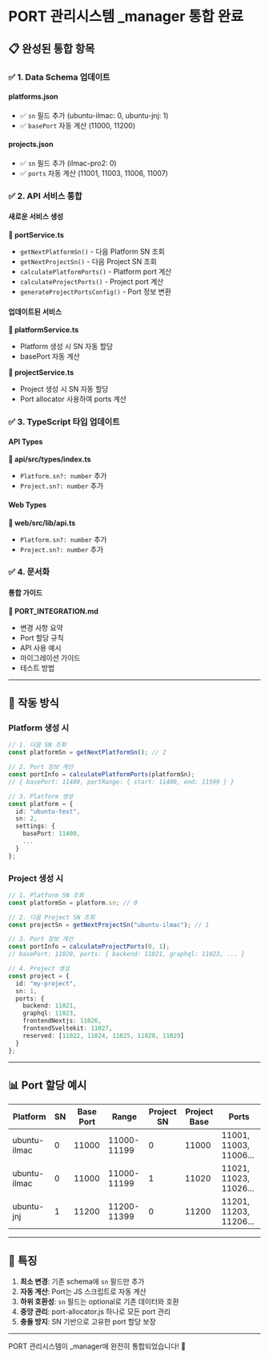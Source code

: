 # PORT 관리시스템 _manager 통합 완료

## 📋 완성된 통합 항목

### ✅ 1. Data Schema 업데이트

#### platforms.json
- ✅ `sn` 필드 추가 (ubuntu-ilmac: 0, ubuntu-jnj: 1)
- ✅ `basePort` 자동 계산 (11000, 11200)

#### projects.json
- ✅ `sn` 필드 추가 (ilmac-pro2: 0)
- ✅ `ports` 자동 계산 (11001, 11003, 11006, 11007)

### ✅ 2. API 서비스 통합

#### 새로운 서비스 생성

**📄 portService.ts**
- `getNextPlatformSn()` - 다음 Platform SN 조회
- `getNextProjectSn()` - 다음 Project SN 조회
- `calculatePlatformPorts()` - Platform port 계산
- `calculateProjectPorts()` - Project port 계산
- `generateProjectPortsConfig()` - Port 정보 변환

#### 업데이트된 서비스

**📄 platformService.ts**
- Platform 생성 시 SN 자동 할당
- basePort 자동 계산

**📄 projectService.ts**
- Project 생성 시 SN 자동 할당
- Port allocator 사용하여 ports 계산

### ✅ 3. TypeScript 타입 업데이트

#### API Types
**📄 api/src/types/index.ts**
- `Platform.sn?: number` 추가
- `Project.sn?: number` 추가

#### Web Types
**📄 web/src/lib/api.ts**
- `Platform.sn?: number` 추가
- `Project.sn?: number` 추가

### ✅ 4. 문서화

#### 통합 가이드
**📄 PORT_INTEGRATION.md**
- 변경 사항 요약
- Port 할당 규칙
- API 사용 예시
- 마이그레이션 가이드
- 테스트 방법

---

## 🔄 작동 방식

### Platform 생성 시

```typescript
// 1. 다음 SN 조회
const platformSn = getNextPlatformSn(); // 2

// 2. Port 정보 계산
const portInfo = calculatePlatformPorts(platformSn);
// { basePort: 11400, portRange: { start: 11400, end: 11599 } }

// 3. Platform 생성
const platform = {
  id: "ubuntu-test",
  sn: 2,
  settings: {
    basePort: 11400,
    ...
  }
};
```

### Project 생성 시

```typescript
// 1. Platform SN 조회
const platformSn = platform.sn; // 0

// 2. 다음 Project SN 조회
const projectSn = getNextProjectSn("ubuntu-ilmac"); // 1

// 3. Port 정보 계산
const portInfo = calculateProjectPorts(0, 1);
// basePort: 11020, ports: { backend: 11021, graphql: 11023, ... }

// 4. Project 생성
const project = {
  id: "my-project",
  sn: 1,
  ports: {
    backend: 11021,
    graphql: 11023,
    frontendNextjs: 11026,
    frontendSveltekit: 11027,
    reserved: [11022, 11024, 11025, 11028, 11029]
  }
};
```

---

## 📊 Port 할당 예시

| Platform | SN | Base Port | Range | Project SN | Project Base | Ports |
|----------|----|-----------| ------|------------|--------------|-------|
| ubuntu-ilmac | 0 | 11000 | 11000-11199 | 0 | 11000 | 11001, 11003, 11006... |
| ubuntu-ilmac | 0 | 11000 | 11000-11199 | 1 | 11020 | 11021, 11023, 11026... |
| ubuntu-jnj | 1 | 11200 | 11200-11399 | 0 | 11200 | 11201, 11203, 11206... |

---

## 🎯 특징

1. **최소 변경**: 기존 schema에 `sn` 필드만 추가
2. **자동 계산**: Port는 JS 스크립트로 자동 계산
3. **하위 호환성**: `sn` 필드는 optional로 기존 데이터와 호환
4. **중앙 관리**: port-allocator.js 하나로 모든 port 관리
5. **충돌 방지**: SN 기반으로 고유한 port 할당 보장

---

PORT 관리시스템이 _manager에 완전히 통합되었습니다! 🚀